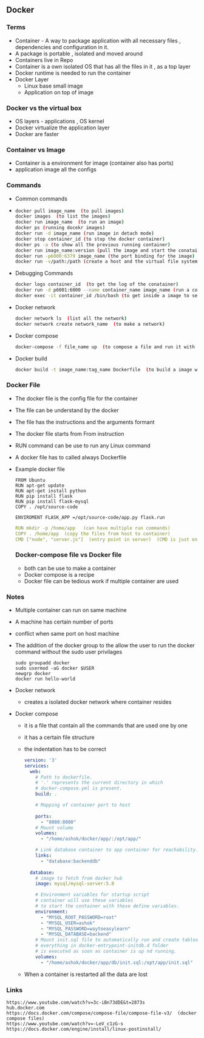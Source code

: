 ## Docker 

### Terms 

- Container - A way to package application with all necessary files , dependencies and configuration in it.
- A package is portable , isolated and moved around
- Containers live in Repo
- Container is a own isolated OS that has all the files in it , as a top layer
- Docker runtime is needed to run the container 
- Docker Layer
  - Linux base small image
  - Application on top of image

### Docker vs the virtual box 

- OS layers - applications , OS kernel
- Docker virtualize the application layer
- Docker are faster

### Container vs Image 

- Container is a environment for image (container also has ports)
- application image all the configs

### Commands 

- Common commands

- ```sh
  docker pull image_name  (to pull images)
  docker images  (to list the images)
  docker run image_name  (to run an image)
  docker ps (running docekr images)
  docker run -d image_name (run image in detach mode)
  docker stop container_id (to stop the docker container)
  docker ps -a (to show all the previous running container)
  docker run image_name:version (pull the image and start the conatainer)
  docker run -p6000:6379 image_name (the port binding for the image)
  docker run -v/path:/path (create a host and the virtual file system)
  ```

- Debugging Commands

  ```sh
  docker logs container_id  (to get the log of the conatainer)
  docker run -d p6001:6000 --name container_name image_name (run a container with the specified name)
  docker exec -it container_id /bin/bash (to get inside a image to see the files)
  
  ```

- Docker network 

  ```sh
  docker network ls  (list all the network)
  docker network create network_name  (to make a network)
  ```

- Docker compose 

  ```sh
  docker-compose -f file_name up  (to compose a file and run it with up command)
  ```

- Docker build 

  ```sh
  docker build -t image_name:tag_name Dockerfile  (to build a image with docker file)
  ```

  

### Docker File 

- The docker file is the config file for the container 
- The file can be understand by the docker 
- The file has the instructions and the arguments formant 
- The docker file starts from From instruction
- RUN command can be use to run any Linux command 
- A docker file has to called always Dockerfile
- Example docker file

  ```
  FROM Ubuntu
  RUN apt-get update
  RUN apt-get install python
  RUN pip install flask
  RUN pip install flask-mysql 
  COPY . /opt/source-code

  ENVIROMENT FLASK_APP =/opt/source-code/app.py flask.run 

  ```

  ```yaml
  RUN mkdir -p /home/app   (can have multiple run commands)
  COPY . /home/app  (copy the files from host to container)
  CMD ["node", "server.js"]  (entry point in server)  (CMD is just one one command)
  ```

  ### Docker-compose file vs Docker file 

  - both can be use to make a container
  - Docker compose is a recipe 
  - Docker file can be tedious work if multiple container are used

### Notes 

- Multiple container can run on same machine
- A machine has certain number of ports
- conflict when same port on host machine
- The addition of the docker group to the allow the user to run the docker command without the sudo user privilages
    
    ```
    sudo groupadd docker
    sudo usermod -aG docker $USER
    newgrp docker
    docker run hello-world

    ```
- Docker network
  - creates a isolated docker network where container resides

- Docker compose

  - it is a file that contain all the commands that are used one by one 

  - it has a certain file structure

  - the indentation has to be correct

    ```yaml
    version: '3'
    services:
      web:
        # Path to dockerfile.
        # '.' represents the current directory in which
        # docker-compose.yml is present.
        build: .
    
        # Mapping of container port to host
        
        ports:
          - "8080:8080"
        # Mount volume 
        volumes:
          - "/home/ashok/docker/app/:/opt/app/"
    
        # Link database container to app container for reachability.
        links:
          - "database:backenddb"
        
      database:
        # image to fetch from docker hub
        image: mysql/mysql-server:5.8
    
        # Environment variables for startup script
        # container will use these variables
        # to start the container with these define variables. 
        environment:
          - "MYSQL_ROOT_PASSWORD=root"
          - "MYSQL_USER=ashok"
          - "MYSQL_PASSWORD=waytoeasylearn"
          - "MYSQL_DATABASE=backend"
        # Mount init.sql file to automatically run and create tables for us.
        # everything in docker-entrypoint-initdb.d folder
        # is executed as soon as container is up nd running.
        volumes:
          - "/home/ashok/docker/app/db/init.sql:/opt/app/init.sql"
    ```

  - When a container is restarted all the data are lost 





### Links 

```
https://www.youtube.com/watch?v=3c-iBn73dDE&t=2873s
hub.docker.com
https://docs.docker.com/compose/compose-file/compose-file-v3/  (docker compose files)
https://www.youtube.com/watch?v=-LeV_c1zG-s
https://docs.docker.com/engine/install/linux-postinstall/
```

